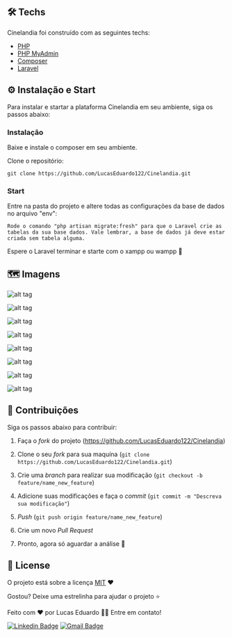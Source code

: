 ## 🛠 Techs

Cinelandia foi construído com as seguintes techs:

- [PHP](https://www.php.net/)
- [PHP MyAdmin](https://www.phpmyadmin.net/)
- [Composer](https://getcomposer.org/)
- [Laravel](https://laravel.com/)

## ⚙ Instalação e Start

Para instalar e startar a plataforma Cinelandia em seu ambiente, siga os passos abaixo:

### Instalação
Baixe e instale o composer em seu ambiente.

Clone o repositório:
```
git clone https://github.com/LucasEduardo122/Cinelandia.git
```

### Start

Entre na pasta do projeto e altere todas as configurações da base de dados no arquivo "env":
```
Rode o comando "php artisan migrate:fresh" para que o Laravel crie as tabelas da sua base dados. Vale lembrar, a base de dados já deve estar criada sem tabela alguma.
```
Espere o Laravel terminar e starte com o xampp ou wampp 🚀

## 🗺️ Imagens

![alt tag](https://media.discordapp.net/attachments/571752920685477889/774078300137848833/Screenshot_2.jpg?width=878&height=406)

![alt tag](https://media.discordapp.net/attachments/571752920685477889/774078296429297694/Screenshot_3.jpg?width=890&height=406)

![alt tag](https://media.discordapp.net/attachments/571752920685477889/774078292851949598/Screenshot_4.jpg?width=899&height=406)

![alt tag](https://media.discordapp.net/attachments/571752920685477889/774078290733826058/Screenshot_5.jpg?width=890&height=406)

![alt tag](https://media.discordapp.net/attachments/571752920685477889/774078289479598084/Screenshot_6.jpg?width=889&height=406)

![alt tag](https://media.discordapp.net/attachments/571752920685477889/774078286871527434/Screenshot_7.jpg?width=892&height=406)

![alt tag](https://media.discordapp.net/attachments/571752920685477889/774078284824707103/Screenshot_8.jpg?width=887&height=406)

![alt tag](https://media.discordapp.net/attachments/571752920685477889/774078265118687263/Screenshot_9.jpg?width=887&height=406)

## 🤝 Contribuições

Siga os passos abaixo para contribuir:

1. Faça o *fork* do projeto (<https://github.com/LucasEduardo122/Cinelandia>)

2. Clone o seu *fork* para sua maquína (`git clone https://github.com/LucasEduardo122/Cinelandia.git`)

3. Crie uma *branch* para realizar sua modificação (`git checkout -b feature/name_new_feature`)

4. Adicione suas modificações e faça o *commit* (`git commit -m "Descreva sua modificação"`)

5. *Push* (`git push origin feature/name_new_feature`)

6. Crie um novo *Pull Request*

7. Pronto, agora só aguardar a análise 🚀 

## 📜 License

O projeto está sobre a licença [MIT](./LICENSE) ❤️ 

Gostou? Deixe uma estrelinha para ajudar o projeto ⭐

Feito com ❤️ por Lucas Eduardo 👋🏽 Entre em contato!



[![Linkedin Badge](https://img.shields.io/badge/-Lucas-blue?style=flat-square&logo=Linkedin&logoColor=white&link=https://www.linkedin.com/in/lucas-eduardo-4a11a61a2)](https://www.linkedin.com/in/lucas-eduardo-4a11a61a2) 
[![Gmail Badge](https://img.shields.io/badge/-luklucas42@gmail.com-c14438?style=flat-square&logo=Gmail&logoColor=white&link=mailto:luklucas42@gmail@gmail.com)](mailto:luklucas42@gmail.com)


